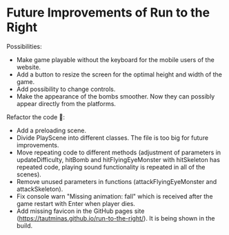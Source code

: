 # Future Improvements of Run to the Right

Possibilities:

- Make game playable without the keyboard for the mobile users of the website.
- Add a button to resize the screen for the optimal height and width of the game.
- Add possibility to change controls.
- Make the appearance of the bombs smoother. Now they can possibly appear directly from the platforms.

Refactor the code 🙂:

- Add a preloading scene.
- Divide PlayScene into different classes. The file is too big for future improvements.
- Move repeating code to different methods (adjustment of parameters in updateDifficulty, hitBomb and hitFlyingEyeMonster with hitSkeleton has repeated code, playing sound functionality is repeated in all of the scenes).
- Remove unused parameters in functions (attackFlyingEyeMonster and attackSkeleton).
- Fix console warn "Missing animation: fall" which is received after the game restart with Enter when player dies.
- Add missing favicon in the GitHub pages site (https://tautminas.github.io/run-to-the-right/). It is being shown in the build.
